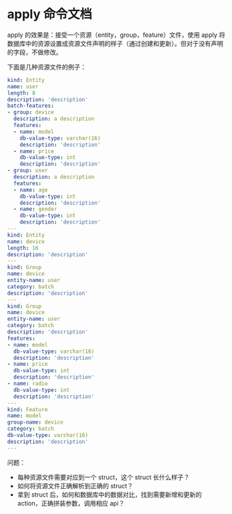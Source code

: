 # apply 命令文档

apply 的效果是：接受一个资源（entity，group，feature）文件，使用 apply 将数据库中的资源设置成资源文件声明的样子（通过创建和更新）。但对于没有声明的字段，不做修改。

下面是几种资源文件的例子：

```yaml
kind: Entity
name: user
length: 8
description: 'description'
batch-features:
- group: device
  description: a description
  features:
  - name: model
    db-value-type: varchar(16)
    description: 'description'
  - name: price
    db-value-type: int
    description: 'description'
- group: user
  description: a description
  features:
  - name: age
    db-value-type: int
    description: 'description'
  - name: gender
    db-value-type: int
    description: 'description'
---
kind: Entity
name: device
length: 16
description: 'description'
---
kind: Group
name: device
entity-name: user
category: batch
description: 'description'
---
kind: Group
name: device
entity-name: user
category: batch
description: 'description'
features:
- name: model
  db-value-type: varchar(16)
  description: 'description'
- name: price
  db-value-type: int
  description: 'description'
- name: radio
  db-value-type: int
  description: 'description'
---
kind: Feature
name: model
group-name: device
category: batch
db-value-type: varchar(16)
description: 'description'
---
```

问题：
* 每种资源文件需要对应到一个 struct，这个 struct 长什么样子？
* 如何将资源文件正确解析到正确的 struct？
* 拿到 struct 后，如何和数据库中的数据对比，找到需要新增和更新的 action，正确拼装参数，调用相应 api？
